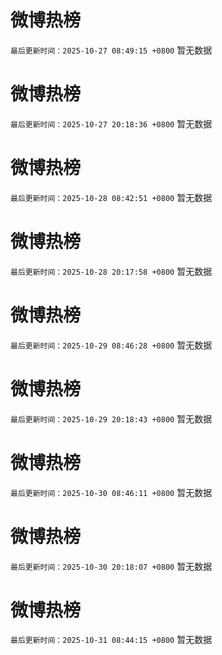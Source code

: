 # 微博热榜

`最后更新时间：2025-10-27 08:49:15 +0800`
暂无数据
<!-- ## 热门搜索 ## 热门话题
暂无数据 -->

# 微博热榜

`最后更新时间：2025-10-27 20:18:36 +0800`
暂无数据
<!-- ## 热门搜索 ## 热门话题
暂无数据 -->

# 微博热榜

`最后更新时间：2025-10-28 08:42:51 +0800`
暂无数据
<!-- ## 热门搜索 ## 热门话题
暂无数据 -->

# 微博热榜

`最后更新时间：2025-10-28 20:17:58 +0800`
暂无数据
<!-- ## 热门搜索 ## 热门话题
暂无数据 -->

# 微博热榜

`最后更新时间：2025-10-29 08:46:28 +0800`
暂无数据
<!-- ## 热门搜索 ## 热门话题
暂无数据 -->

# 微博热榜

`最后更新时间：2025-10-29 20:18:43 +0800`
暂无数据
<!-- ## 热门搜索 ## 热门话题
暂无数据 -->

# 微博热榜

`最后更新时间：2025-10-30 08:46:11 +0800`
暂无数据
<!-- ## 热门搜索 ## 热门话题
暂无数据 -->

# 微博热榜

`最后更新时间：2025-10-30 20:18:07 +0800`
暂无数据
<!-- ## 热门搜索 ## 热门话题
暂无数据 -->

# 微博热榜

`最后更新时间：2025-10-31 08:44:15 +0800`
暂无数据
<!-- ## 热门搜索 ## 热门话题
暂无数据 -->

